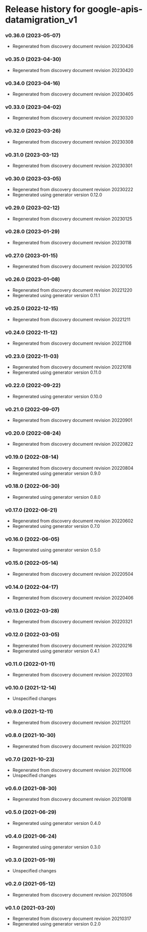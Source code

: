 # Release history for google-apis-datamigration_v1

### v0.36.0 (2023-05-07)

* Regenerated from discovery document revision 20230426

### v0.35.0 (2023-04-30)

* Regenerated from discovery document revision 20230420

### v0.34.0 (2023-04-16)

* Regenerated from discovery document revision 20230405

### v0.33.0 (2023-04-02)

* Regenerated from discovery document revision 20230320

### v0.32.0 (2023-03-26)

* Regenerated from discovery document revision 20230308

### v0.31.0 (2023-03-12)

* Regenerated from discovery document revision 20230301

### v0.30.0 (2023-03-05)

* Regenerated from discovery document revision 20230222
* Regenerated using generator version 0.12.0

### v0.29.0 (2023-02-12)

* Regenerated from discovery document revision 20230125

### v0.28.0 (2023-01-29)

* Regenerated from discovery document revision 20230118

### v0.27.0 (2023-01-15)

* Regenerated from discovery document revision 20230105

### v0.26.0 (2023-01-08)

* Regenerated from discovery document revision 20221220
* Regenerated using generator version 0.11.1

### v0.25.0 (2022-12-15)

* Regenerated from discovery document revision 20221211

### v0.24.0 (2022-11-12)

* Regenerated from discovery document revision 20221108

### v0.23.0 (2022-11-03)

* Regenerated from discovery document revision 20221018
* Regenerated using generator version 0.11.0

### v0.22.0 (2022-09-22)

* Regenerated using generator version 0.10.0

### v0.21.0 (2022-09-07)

* Regenerated from discovery document revision 20220901

### v0.20.0 (2022-08-24)

* Regenerated from discovery document revision 20220822

### v0.19.0 (2022-08-14)

* Regenerated from discovery document revision 20220804
* Regenerated using generator version 0.9.0

### v0.18.0 (2022-06-30)

* Regenerated using generator version 0.8.0

### v0.17.0 (2022-06-21)

* Regenerated from discovery document revision 20220602
* Regenerated using generator version 0.7.0

### v0.16.0 (2022-06-05)

* Regenerated using generator version 0.5.0

### v0.15.0 (2022-05-14)

* Regenerated from discovery document revision 20220504

### v0.14.0 (2022-04-17)

* Regenerated from discovery document revision 20220406

### v0.13.0 (2022-03-28)

* Regenerated from discovery document revision 20220321

### v0.12.0 (2022-03-05)

* Regenerated from discovery document revision 20220216
* Regenerated using generator version 0.4.1

### v0.11.0 (2022-01-11)

* Regenerated from discovery document revision 20220103

### v0.10.0 (2021-12-14)

* Unspecified changes

### v0.9.0 (2021-12-11)

* Regenerated from discovery document revision 20211201

### v0.8.0 (2021-10-30)

* Regenerated from discovery document revision 20211020

### v0.7.0 (2021-10-23)

* Regenerated from discovery document revision 20211006
* Unspecified changes

### v0.6.0 (2021-08-30)

* Regenerated from discovery document revision 20210818

### v0.5.0 (2021-06-29)

* Regenerated using generator version 0.4.0

### v0.4.0 (2021-06-24)

* Regenerated using generator version 0.3.0

### v0.3.0 (2021-05-19)

* Unspecified changes

### v0.2.0 (2021-05-12)

* Regenerated from discovery document revision 20210506

### v0.1.0 (2021-03-20)

* Regenerated from discovery document revision 20210317
* Regenerated using generator version 0.2.0

